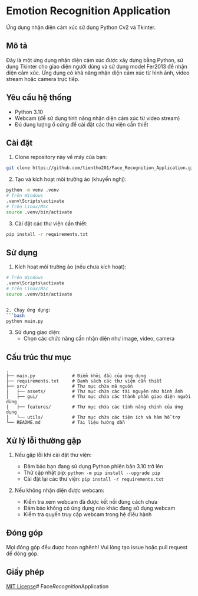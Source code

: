 # Emotion Recognition Application

Ứng dụng nhận diện cảm xúc sử dụng Python Cv2 và Tkinter.

## Mô tả

Đây là một ứng dụng nhận diện cảm xúc được xây dựng bằng Python, sử dụng Tkinter cho giao diện người dùng và sử dụng model Fer2013 để nhận diện cảm xúc. Ứng dụng có khả năng nhận diện cảm xúc từ hình ảnh, video stream hoặc camera trực tiếp.

## Yêu cầu hệ thống

- Python 3.10
- Webcam (để sử dụng tính năng nhận diện cảm xúc từ video stream)
- Đủ dung lượng ổ cứng để cài đặt các thư viện cần thiết

## Cài đặt

1. Clone repository này về máy của bạn:
```bash
git clone https://github.com/tientho201/Face_Recognition_Application.git
```

2. Tạo và kích hoạt môi trường ảo (khuyến nghị):
```bash
python -m venv .venv
# Trên Windows
.venv\Scripts\activate
# Trên Linux/Mac
source .venv/bin/activate
```

3. Cài đặt các thư viện cần thiết:
```bash
pip install -r requirements.txt
```

## Sử dụng

1. Kích hoạt môi trường ảo (nếu chưa kích hoạt):
```bash
# Trên Windows
.venv\Scripts\activate
# Trên Linux/Mac
source .venv/bin/activate


2. Chạy ứng dụng:
```bash
python main.py
```

3. Sử dụng giao diện:
   - Chọn các chức năng cần nhận diện như image, video, camera

## Cấu trúc thư mục

```
.
├── main.py              # Điểm khởi đầu của ứng dụng
├── requirements.txt     # Danh sách các thư viện cần thiết
├── src/                 # Thư mục chứa mã nguồn
|   ├── assets/          # Thư mục chứa các tài nguyên như hình ảnh
│   ├── gui/             # Thư mục chứa các thành phần giao diện người dùng
|   ├── features/        # Thư mục chứa các tính năng chính của ứng dụng
│   └── utils/           # Thư mục chứa các tiện ích và hàm hỗ trợ
└── README.md            # Tài liệu hướng dẫn
```

## Xử lý lỗi thường gặp

1. Nếu gặp lỗi khi cài đặt thư viện:
   - Đảm bảo bạn đang sử dụng Python phiên bản 3.10 trở lên
   - Thử cập nhật pip: `python -m pip install --upgrade pip`
   - Cài đặt lại các thư viện: `pip install -r requirements.txt`

2. Nếu không nhận diện được webcam:
   - Kiểm tra xem webcam đã được kết nối đúng cách chưa
   - Đảm bảo không có ứng dụng nào khác đang sử dụng webcam
   - Kiểm tra quyền truy cập webcam trong hệ điều hành

## Đóng góp

Mọi đóng góp đều được hoan nghênh! Vui lòng tạo issue hoặc pull request để đóng góp.

## Giấy phép

[MIT License](LICENSE)#   F a c e _ R e c o g n i t i o n _ A p p l i c a t i o n  
 